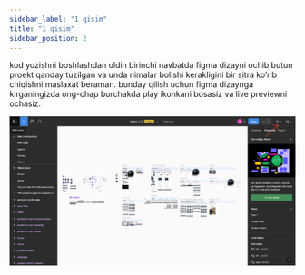 ```yaml
---
sidebar_label: "1 qisim"
title: "1 qisim"
sidebar_position: 2
---
```


kod yozishni boshlashdan oldin birinchi navbatda figma dizayni ochib butun proekt qanday tuzilgan va unda nimalar bolishi kerakligini bir sitra ko’rib chiqishni maslaxat beraman. bunday qilish uchun figma dizaynga kirganingizda ong-chap burchakda play ikonkani bosasiz va live previewni ochasiz.


![Figma preview](./img/figma_demo.png)
